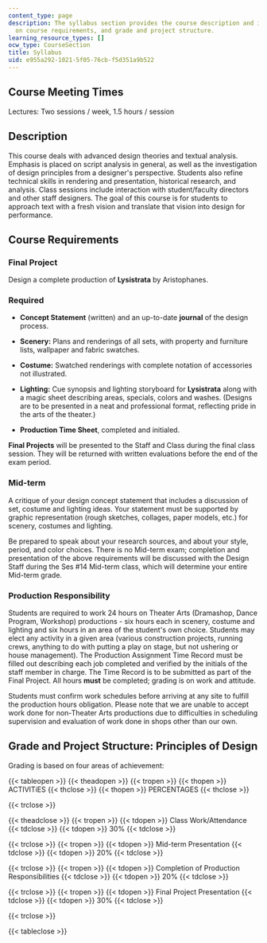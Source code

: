 ```yaml
---
content_type: page
description: The syllabus section provides the course description and information
  on course requirements, and grade and project structure.
learning_resource_types: []
ocw_type: CourseSection
title: Syllabus
uid: e955a292-1021-5f05-76cb-f5d351a9b522
---
```


Course Meeting Times
--------------------

Lectures: Two sessions / week, 1.5 hours / session

Description
-----------

This course deals with advanced design theories and textual analysis. Emphasis is placed on script analysis in general, as well as the investigation of design principles from a designer's perspective. Students also refine technical skills in rendering and presentation, historical research, and analysis. Class sessions include interaction with student/faculty directors and other staff designers. The goal of this course is for students to approach text with a fresh vision and translate that vision into design for performance.

Course Requirements
-------------------

### Final Project

Design a complete production of **Lysistrata** by Aristophanes.

### Required

*   **Concept Statement** (written) and an up-to-date **journal** of the design process.
    
*   **Scenery:** Plans and renderings of all sets, with property and furniture lists, wallpaper and fabric swatches.
    
*   **Costume:** Swatched renderings with complete notation of accessories not illustrated.
    
*   **Lighting:** Cue synopsis and lighting storyboard for **Lysistrata** along with a magic sheet describing areas, specials, colors and washes. (Designs are to be presented in a neat and professional format, reflecting pride in the arts of the theater.)
    
*   **Production Time Sheet**, completed and initialed.
    

**Final Projects** will be presented to the Staff and Class during the final class session. They will be returned with written evaluations before the end of the exam period.

### Mid-term

A critique of your design concept statement that includes a discussion of set, costume and lighting ideas. Your statement must be supported by graphic representation (rough sketches, collages, paper models, etc.) for scenery, costumes and lighting.

Be prepared to speak about your research sources, and about your style, period, and color choices. There is no Mid-term exam; completion and presentation of the above requirements will be discussed with the Design Staff during the Ses #14 Mid-term class, which will determine your entire Mid-term grade.

### Production Responsibility

Students are required to work 24 hours on Theater Arts (Dramashop, Dance Program, Workshop) productions - six hours each in scenery, costume and lighting and six hours in an area of the student's own choice. Students may elect any activity in a given area (various construction projects, running crews, anything to do with putting a play on stage, but not ushering or house management). The Production Assignment Time Record must be filled out describing each job completed and verified by the initials of the staff member in charge. The Time Record is to be submitted as part of the Final Project. All hours **must** be completed; grading is on work and attitude.

Students must confirm work schedules before arriving at any site to fulfill the production hours obligation. Please note that we are unable to accept work done for non-Theater Arts productions due to difficulties in scheduling supervision and evaluation of work done in shops other than our own.

Grade and Project Structure: Principles of Design
-------------------------------------------------

Grading is based on four areas of achievement:

{{< tableopen >}}
{{< theadopen >}}
{{< tropen >}}
{{< thopen >}}
ACTIVITiES
{{< thclose >}}
{{< thopen >}}
PERCENTAGES
{{< thclose >}}

{{< trclose >}}

{{< theadclose >}}
{{< tropen >}}
{{< tdopen >}}
Class Work/Attendance
{{< tdclose >}}
{{< tdopen >}}
30%
{{< tdclose >}}

{{< trclose >}}
{{< tropen >}}
{{< tdopen >}}
Mid-term Presentation
{{< tdclose >}}
{{< tdopen >}}
20%
{{< tdclose >}}

{{< trclose >}}
{{< tropen >}}
{{< tdopen >}}
Completion of Production Responsibilities
{{< tdclose >}}
{{< tdopen >}}
20%
{{< tdclose >}}

{{< trclose >}}
{{< tropen >}}
{{< tdopen >}}
Final Project Presentation
{{< tdclose >}}
{{< tdopen >}}
30%
{{< tdclose >}}

{{< trclose >}}

{{< tableclose >}}